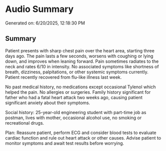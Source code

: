 # Audio Summary

Generated on: 6/20/2025, 12:18:30 PM

## Summary

Patient presents with sharp chest pain over the heart area, starting three days ago. The pain lasts a few seconds, worsens with coughing or lying down, and improves when leaning forward. Pain sometimes radiates to the neck and rates 6/10 in intensity. No associated symptoms like shortness of breath, dizziness, palpitations, or other systemic symptoms currently. Patient recently recovered from flu-like illness last week.

No past medical history, no medications except occasional Tylenol which helped the pain. No allergies or surgeries. Family history significant for father who had a fatal heart attack two weeks ago, causing patient significant anxiety about their symptoms.

Social history: 25-year-old engineering student with part-time job as postman, lives with mother, occasional alcohol use, no smoking or recreational drugs.

Plan: Reassure patient, perform ECG and consider blood tests to evaluate cardiac function and rule out heart attack or other causes. Advise patient to monitor symptoms and await test results before worrying.
